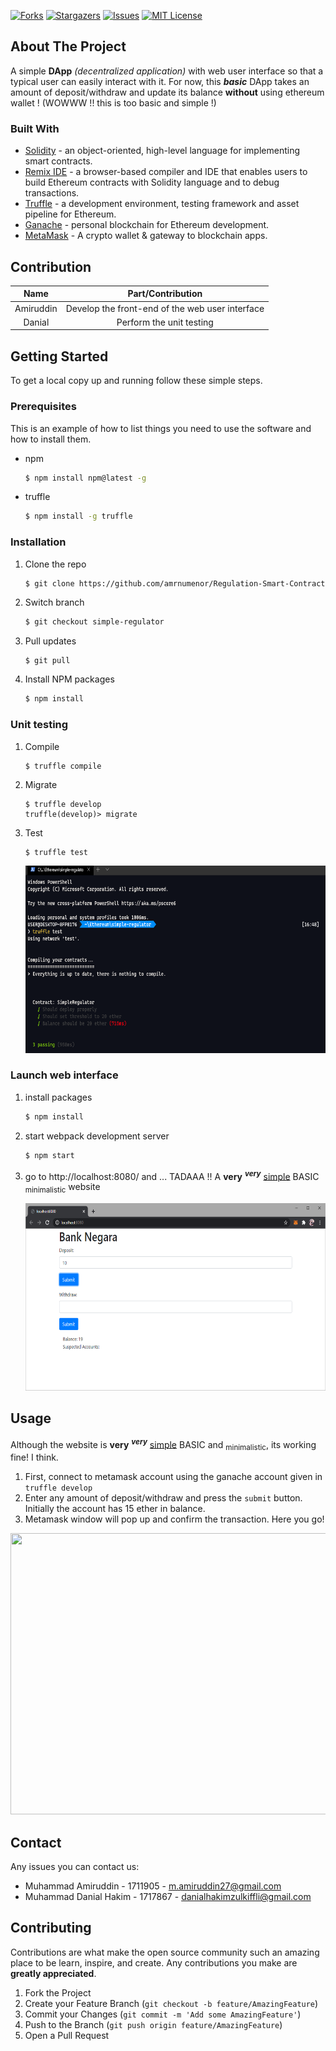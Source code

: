 [![Forks][forks-shield]][forks-url]
[![Stargazers][stars-shield]][stars-url]
[![Issues][issues-shield]][issues-url]
[![MIT License][license-shield]][license-url]

<!-- ABOUT THE PROJECT -->

## About The Project

A simple **DApp** _(decentralized application)_ with web user interface so that a typical user can easily interact with it. For now, this **_basic_** DApp takes an amount of deposit/withdraw and update its balance **without** using ethereum wallet ! (WOWWW !! this is too basic and simple !)

### Built With

- [Solidity](https://docs.soliditylang.org/en/v0.8.0/) - an object-oriented, high-level language for implementing smart contracts.
- [Remix IDE](https://www.mysql.com/) - a browser-based compiler and IDE that enables users to build Ethereum contracts with Solidity language and to debug transactions.
- [Truffle](https://www.trufflesuite.com/truffle) - a development environment, testing framework and asset pipeline for Ethereum.
- [Ganache](https://www.trufflesuite.com/ganache) - personal blockchain for Ethereum development.
- [MetaMask](https://metamask.io/) - A crypto wallet & gateway to blockchain apps.

<!-- CONTRIBUTION -->

## Contribution

|   Name    |                Part/Contribution                |
| :-------: | :---------------------------------------------: |
| Amiruddin | Develop the front-end of the web user interface |
|  Danial   |            Perform the unit testing             |

<!-- USAGE EXAMPLES -->

## Getting Started

To get a local copy up and running follow these simple steps.

### Prerequisites

This is an example of how to list things you need to use the software and how to install them.

- npm
  ```sh
  $ npm install npm@latest -g
  ```
- truffle
  ```sh
  $ npm install -g truffle
  ```

### Installation

1. Clone the repo
   ```sh
   $ git clone https://github.com/amrnumenor/Regulation-Smart-Contract.git
   ```
2. Switch branch
   ```sh
   $ git checkout simple-regulator
   ```
3. Pull updates
   ```
   $ git pull
   ```
4. Install NPM packages
   ```sh
   $ npm install
   ```

### Unit testing

1. Compile
   ```
   $ truffle compile
   ```
2. Migrate
   ```
   $ truffle develop
   truffle(develop)> migrate
   ```
3. Test
   ```
   $ truffle test
   ```
   <img src="images/unit%20testing.png"  width="600" height="300">

### Launch web interface

1. install packages
   ```sh
   $ npm install
   ```
2. start webpack development server
   ```sh
   $ npm start
   ```
3. go to http://localhost:8080/ and ... TADAAA !! A **very** <sup>**_very_**</sup> <u>simple</u> BASIC <sub>minimalistic</sub> website

   <img src="images/frontend.png"  width="600" height="300">

<!-- USAGE EXAMPLES -->

## Usage

Although the website is **very** <sup>**_very_**</sup> <u>simple</u> BASIC and <sub>minimalistic</sub>, its working fine! I think.

1. First, connect to metamask account using the ganache account given in <code>truffle develop</code>
2. Enter any amount of deposit/withdraw and press the `submit` button. Initially the account has 15 ether in balance.
3. Metamask window will pop up and confirm the transaction. Here you go!

<div><img src="images/demo.gif"  width="520" height="450"></div>

<!-- CONTACT -->

## Contact

Any issues you can contact us:

- Muhammad Amiruddin - 1711905 - m.amiruddin27@gmail.com
- Muhammad Danial Hakim - 1717867 - danialhakimzulkiffli@gmail.com

<!-- MARKDOWN LINKS & IMAGES -->
<!-- https://www.markdownguide.org/basic-syntax/#reference-style-links -->

## Contributing

Contributions are what make the open source community such an amazing place to be learn, inspire, and create. Any contributions you make are **greatly appreciated**.

1. Fork the Project
2. Create your Feature Branch (`git checkout -b feature/AmazingFeature`)
3. Commit your Changes (`git commit -m 'Add some AmazingFeature'`)
4. Push to the Branch (`git push origin feature/AmazingFeature`)
5. Open a Pull Request

[contributors-shield]: https://img.shields.io/github/contributors/amrnumenor/Regulation-Smart-Contract.svg?style=for-the-badge
[contributors-url]: https://github.com/amrnumenor/Regulation-Smart-Contract/graphs/contributors
[forks-shield]: https://img.shields.io/github/forks/amrnumenor/Regulation-Smart-Contract.svg?style=for-the-badge
[forks-url]: https://github.com/amrnumenor/Regulation-Smart-Contract/network/members
[stars-shield]: https://img.shields.io/github/stars/amrnumenor/Regulation-Smart-Contract.svg?style=for-the-badge
[stars-url]: https://github.com/amrnumenor/Regulation-Smart-Contract/stargazers
[issues-shield]: https://img.shields.io/github/issues/amrnumenor/Regulation-Smart-Contract.svg?style=for-the-badge
[issues-url]: https://github.com/amrnumenor/Regulation-Smart-Contract/issues
[license-shield]: https://img.shields.io/github/license/amrnumenor/Regulation-Smart-Contract.svg?style=for-the-badge
[license-url]: https://github.com/amrnumenor/Regulation-Smart-Contract/blob/master/LICENSE.txt
[linkedin-shield]: https://img.shields.io/badge/-LinkedIn-black.svg?style=for-the-badge&logo=linkedin&colorB=555
[linkedin-url]: https://www.linkedin.com/in/muhammad-amiruddin-bustaman-94927a1a7/
